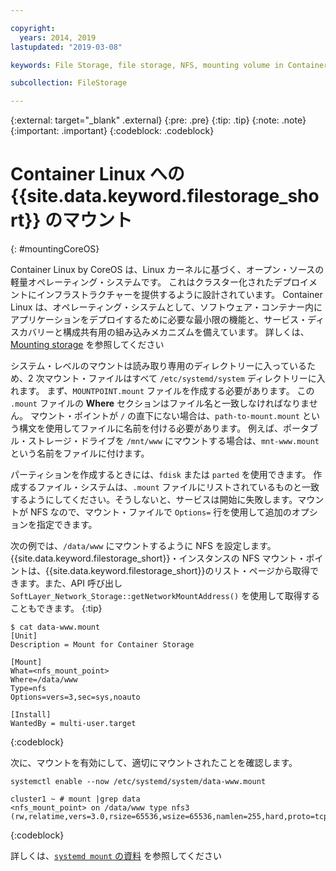 ```yaml
---

copyright:
  years: 2014, 2019
lastupdated: "2019-03-08"

keywords: File Storage, file storage, NFS, mounting volume in Container Linux, CoreOS

subcollection: FileStorage

---
```

{:external: target="_blank" .external}
{:pre: .pre}
{:tip: .tip}
{:note: .note}
{:important: .important}
{:codeblock: .codeblock}


# Container Linux への {{site.data.keyword.filestorage_short}} のマウント
{: #mountingCoreOS}

Container Linux by CoreOS は、Linux カーネルに基づく、オープン・ソースの軽量オペレーティング・システムです。 これはクラスター化されたデプロイメントにインフラストラクチャーを提供するように設計されています。 Container Linux は、オペレーティング・システムとして、ソフトウェア・コンテナー内にアプリケーションをデプロイするために必要な最小限の機能と、サービス・ディスカバリーと構成共有用の組み込みメカニズムを備えています。 詳しくは、[Mounting storage](https://coreos.com/os/docs/latest/mounting-storage.html) を参照してください

システム・レベルのマウントは読み取り専用のディレクトリーに入っているため、2 次マウント・ファイルはすべて `/etc/systemd/system` ディレクトリーに入れます。 まず、`MOUNTPOINT.mount` ファイルを作成する必要があります。 この `.mount` ファイルの **Where** セクションはファイル名と一致しなければなりません。 マウント・ポイントが `/` の直下にない場合は、`path-to-mount.mount` という構文を使用してファイルに名前を付ける必要があります。 例えば、ポータブル・ストレージ・ドライブを `/mnt/www` にマウントする場合は、`mnt-www.mount` という名前をファイルに付けます。

パーティションを作成するときには、`fdisk` または `parted` を使用できます。 作成するファイル・システムは、`.mount` ファイルにリストされているものと一致するようにしてください。そうしないと、サービスは開始に失敗します。マウントが NFS なので、マウント・ファイルで `Options=` 行を使用して追加のオプションを指定できます。

次の例では、`/data/www` にマウントするように NFS を設定します。{{site.data.keyword.filestorage_short}}・インスタンスの NFS マウント・ポイントは、{{site.data.keyword.filestorage_short}}のリスト・ページから取得できます。また、API 呼び出し `SoftLayer_Network_Storage::getNetworkMountAddress()` を使用して取得することもできます。
{:tip}

```
$ cat data-www.mount
[Unit]
Description = Mount for Container Storage

[Mount]
What=<nfs_mount_point>
Where=/data/www
Type=nfs
Options=vers=3,sec=sys,noauto

[Install]
WantedBy = multi-user.target
```
{:codeblock}

次に、マウントを有効にして、適切にマウントされたことを確認します。

```
systemctl enable --now /etc/systemd/system/data-www.mount

cluster1 ~ # mount |grep data
<nfs_mount_point> on /data/www type nfs3 (rw,relatime,vers=3.0,rsize=65536,wsize=65536,namlen=255,hard,proto=tcp,port=0,timeo=600,retrans=2,sec=sys,clientaddr=10.81.x.x,local_lock=none,addr=10.1.x.x)
```
{:codeblock}

詳しくは、[`systemd mount` の資料](https://www.freedesktop.org/software/systemd/man/systemd.mount.html) を参照してください
